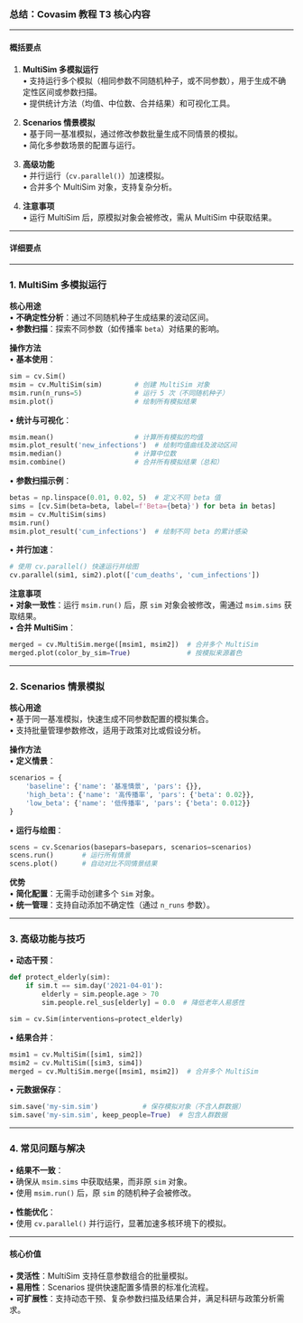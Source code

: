 ### **总结：Covasim 教程 T3 核心内容**

---

#### **概括要点**
1. **MultiSim 多模拟运行**  
   • 支持运行多个模拟（相同参数不同随机种子，或不同参数），用于生成不确定性区间或参数扫描。  
   • 提供统计方法（均值、中位数、合并结果）和可视化工具。

2. **Scenarios 情景模拟**  
   • 基于同一基准模拟，通过修改参数批量生成不同情景的模拟。  
   • 简化多参数场景的配置与运行。

3. **高级功能**  
   • 并行运行（`cv.parallel()`）加速模拟。  
   • 合并多个 MultiSim 对象，支持复杂分析。

4. **注意事项**  
   • 运行 MultiSim 后，原模拟对象会被修改，需从 MultiSim 中获取结果。

---

#### **详细要点**

---

### **1. MultiSim 多模拟运行**

**核心用途**  
• **不确定性分析**：通过不同随机种子生成结果的波动区间。  
• **参数扫描**：探索不同参数（如传播率 `beta`）对结果的影响。

**操作方法**  
• **基本使用**：  
  ```python
  sim = cv.Sim()
  msim = cv.MultiSim(sim)        # 创建 MultiSim 对象
  msim.run(n_runs=5)             # 运行 5 次（不同随机种子）
  msim.plot()                    # 绘制所有模拟结果
  ```

• **统计与可视化**：  
  ```python
  msim.mean()                    # 计算所有模拟的均值
  msim.plot_result('new_infections')  # 绘制均值曲线及波动区间
  msim.median()                  # 计算中位数
  msim.combine()                 # 合并所有模拟结果（总和）
  ```

• **参数扫描示例**：  
  ```python
  betas = np.linspace(0.01, 0.02, 5)  # 定义不同 beta 值
  sims = [cv.Sim(beta=beta, label=f'Beta={beta}') for beta in betas]
  msim = cv.MultiSim(sims)
  msim.run()
  msim.plot_result('cum_infections')  # 绘制不同 beta 的累计感染
  ```

• **并行加速**：  
  ```python
  # 使用 cv.parallel() 快速运行并绘图
  cv.parallel(sim1, sim2).plot(['cum_deaths', 'cum_infections'])
  ```

**注意事项**  
• **对象一致性**：运行 `msim.run()` 后，原 `sim` 对象会被修改，需通过 `msim.sims` 获取结果。  
• **合并 MultiSim**：  
  ```python
  merged = cv.MultiSim.merge([msim1, msim2])  # 合并多个 MultiSim
  merged.plot(color_by_sim=True)              # 按模拟来源着色
  ```

---

### **2. Scenarios 情景模拟**

**核心用途**  
• 基于同一基准模拟，快速生成不同参数配置的模拟集合。  
• 支持批量管理参数修改，适用于政策对比或假设分析。

**操作方法**  
• **定义情景**：  
  ```python
  scenarios = {
      'baseline': {'name': '基准情景', 'pars': {}},  
      'high_beta': {'name': '高传播率', 'pars': {'beta': 0.02}},  
      'low_beta': {'name': '低传播率', 'pars': {'beta': 0.012}}  
  }
  ```

• **运行与绘图**：  
  ```python
  scens = cv.Scenarios(basepars=basepars, scenarios=scenarios)
  scens.run()       # 运行所有情景
  scens.plot()      # 自动对比不同情景结果
  ```

**优势**  
• **简化配置**：无需手动创建多个 `Sim` 对象。  
• **统一管理**：支持自动添加不确定性（通过 `n_runs` 参数）。

---

### **3. 高级功能与技巧**

• **动态干预**：  
  ```python
  def protect_elderly(sim):
      if sim.t == sim.day('2021-04-01'):
          elderly = sim.people.age > 70
          sim.people.rel_sus[elderly] = 0.0  # 降低老年人易感性

  sim = cv.Sim(interventions=protect_elderly)
  ```

• **结果合并**：  
  ```python
  msim1 = cv.MultiSim([sim1, sim2])
  msim2 = cv.MultiSim([sim3, sim4])
  merged = cv.MultiSim.merge([msim1, msim2])  # 合并多个 MultiSim
  ```

• **元数据保存**：  
  ```python
  sim.save('my-sim.sim')           # 保存模拟对象（不含人群数据）
  sim.save('my-sim.sim', keep_people=True)  # 包含人群数据
  ```

---

### **4. 常见问题与解决**

• **结果不一致**：  
  • 确保从 `msim.sims` 中获取结果，而非原 `sim` 对象。  
  • 使用 `msim.run()` 后，原 `sim` 的随机种子会被修改。

• **性能优化**：  
  • 使用 `cv.parallel()` 并行运行，显著加速多核环境下的模拟。

---

#### **核心价值**
• **灵活性**：MultiSim 支持任意参数组合的批量模拟。  
• **易用性**：Scenarios 提供快速配置多情景的标准化流程。  
• **可扩展性**：支持动态干预、复杂参数扫描及结果合并，满足科研与政策分析需求。